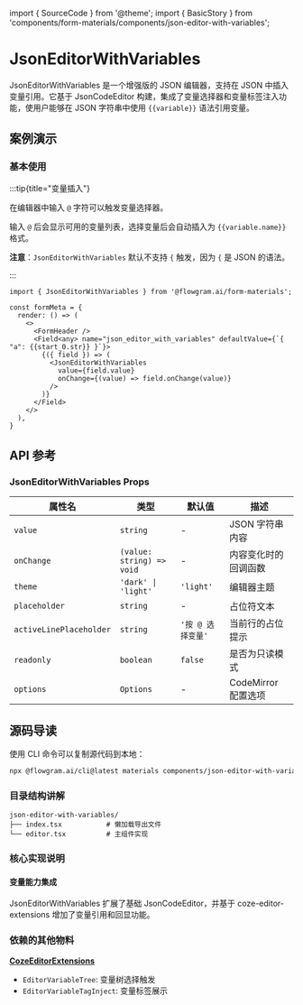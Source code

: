 import { SourceCode } from '@theme';
import { BasicStory } from 'components/form-materials/components/json-editor-with-variables';

# JsonEditorWithVariables

JsonEditorWithVariables 是一个增强版的 JSON 编辑器，支持在 JSON 中插入变量引用。它基于 JsonCodeEditor 构建，集成了变量选择器和变量标签注入功能，使用户能够在 JSON 字符串中使用 `{{variable}}` 语法引用变量。

## 案例演示

### 基本使用

:::tip{title="变量插入"}

在编辑器中输入 `@` 字符可以触发变量选择器。

输入 `@` 后会显示可用的变量列表，选择变量后会自动插入为 `{{variable.name}}` 格式。

**注意**：`JsonEditorWithVariables` 默认不支持 `{` 触发，因为 `{` 是 JSON 的语法。

:::

<BasicStory />

```tsx pure title="form-meta.tsx"
import { JsonEditorWithVariables } from '@flowgram.ai/form-materials';

const formMeta = {
  render: () => (
    <>
      <FormHeader />
      <Field<any> name="json_editor_with_variables" defaultValue={`{ "a": {{start_0.str}} }`}>
        {({ field }) => (
          <JsonEditorWithVariables
            value={field.value}
            onChange={(value) => field.onChange(value)}
          />
        )}
      </Field>
    </>
  ),
}
```

## API 参考

### JsonEditorWithVariables Props

| 属性名 | 类型 | 默认值 | 描述 |
|--------|------|--------|------|
| `value` | `string` | - | JSON 字符串内容 |
| `onChange` | `(value: string) => void` | - | 内容变化时的回调函数 |
| `theme` | `'dark' \| 'light'` | `'light'` | 编辑器主题 |
| `placeholder` | `string` | - | 占位符文本 |
| `activeLinePlaceholder` | `string` | `'按 @ 选择变量'` | 当前行的占位提示 |
| `readonly` | `boolean` | `false` | 是否为只读模式 |
| `options` | `Options` | - | CodeMirror 配置选项 |

## 源码导读

<SourceCode href="https://github.com/bytedance/flowgram.ai/tree/main/packages/materials/form-materials/src/components/json-editor-with-variables" />

使用 CLI 命令可以复制源代码到本地：

```bash
npx @flowgram.ai/cli@latest materials components/json-editor-with-variables
```

### 目录结构讲解

```
json-editor-with-variables/
├── index.tsx           # 懒加载导出文件
└── editor.tsx          # 主组件实现
```

### 核心实现说明

#### 变量能力集成

JsonEditorWithVariables 扩展了基础 JsonCodeEditor，并基于 coze-editor-extensions 增加了变量引用和回显功能。

### 依赖的其他物料

[**CozeEditorExtensions**](/materials/components/coze-editor-extensions.md)

* `EditorVariableTree`: 变量树选择触发
* `EditorVariableTagInject`: 变量标签展示
